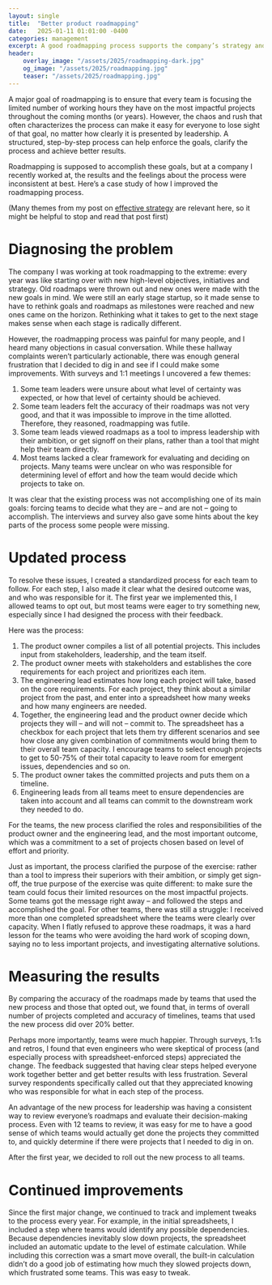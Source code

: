 ```yaml
---
layout: single
title:  "Better product roadmapping"
date:   2025-01-11 01:01:00 -0400
categories: management
excerpt: A good roadmapping process supports the company’s strategy and helps focus the company’s efforts. However, roadmaps can also be a source of confusion and frustration.
header:
    overlay_image: "/assets/2025/roadmapping-dark.jpg"
    og_image: "/assets/2025/roadmapping.jpg"
    teaser: "/assets/2025/roadmapping.jpg"
---
```

A major goal of roadmapping is to ensure that every team is focusing the limited number of working hours they have on the most impactful projects throughout the coming months (or years). However, the chaos and rush that often characterizes the process can make it easy for everyone to lose sight of that goal, no matter how clearly it is presented by leadership. A structured, step-by-step process can help enforce the goals, clarify the process and achieve better results.

Roadmapping is supposed to accomplish these goals, but at a company I recently worked at, the results and the feelings about the process were inconsistent at best. Here’s a case study of how I improved the roadmapping process.

(Many themes from my post on [effective strategy](/management/effective-strategy/) are relevant here, so it might be helpful to stop and read that post first)

# Diagnosing the problem

The company I was working at took roadmapping to the extreme: every year was like starting over with new high-level objectives, initiatives and strategy. Old roadmaps were thrown out and new ones were made with the new goals in mind. We were still an early stage startup, so it made sense to have to rethink goals and roadmaps as milestones were reached and new ones came on the horizon. Rethinking what it takes to get to the next stage makes sense when each stage is radically different.

However, the roadmapping process was painful for many people, and I heard many objections in casual conversation. While these hallway complaints weren’t particularly actionable, there was enough general frustration that I decided to dig in and see if I could make some improvements. With surveys and 1:1 meetings I uncovered a few themes:
1. Some team leaders were unsure about what level of certainty was expected, or how that level of certainty should be achieved.
2. Some team leaders felt the accuracy of their roadmaps was not very good, and that it was impossible to improve in the time allotted. Therefore, they reasoned, roadmapping was futile.
3. Some team leads viewed roadmaps as a tool to impress leadership with their ambition, or get signoff on their plans, rather than a tool that might help their team directly.
4. Most teams lacked a clear framework for evaluating and deciding on projects. Many teams were unclear on who was responsible for determining level of effort and how the team would decide which projects to take on.

It was clear that the existing process was not accomplishing one of its main goals: forcing teams to decide what they are – and are not – going to accomplish. The interviews and survey also gave some hints about the key parts of the process some people were missing.

# Updated process

To resolve these issues, I created a standardized process for each team to follow. For each step, I also made it clear what the desired outcome was, and who was responsible for it. The first year we implemented this, I allowed teams to opt out, but most teams were eager to try something new, especially since I had designed the process with their feedback.

Here was the process:

1. The product owner compiles a list of all potential projects. This includes input from stakeholders, leadership, and the team itself.
2. The product owner meets with stakeholders and establishes the core requirements for each project and prioritizes each item.
3. The engineering lead estimates how long each project will take, based on the core requirements. For each project, they think about a similar project from the past, and enter into a spreadsheet how many weeks and how many engineers are needed.
4. Together, the engineering lead and the product owner decide which projects they will – and will not – commit to. The spreadsheet has a checkbox for each project that lets them try different scenarios and see how close any given combination of commitments would bring them to their overall team capacity. I encourage teams to select enough projects to get to 50-75% of their total capacity to leave room for emergent issues, dependencies and so on.
5. The product owner takes the committed projects and puts them on a timeline.
6. Engineering leads from all teams meet to ensure dependencies are taken into account and all teams can commit to the downstream work they needed to do.

For the teams, the new process clarified the roles and responsibilities of the product owner and the engineering lead, and the most important outcome, which was a commitment to a set of projects chosen based on level of effort and priority.

Just as important, the process clarified the purpose of the exercise: rather than a tool to impress their superiors with their ambition, or simply get sign-off, the true purpose of the exercise was quite different: to make sure the team could focus their limited resources on the most impactful projects. Some teams got the message right away – and followed the steps and accomplished the goal. For other teams, there was still a struggle: I received more than one completed spreadsheet where the teams were clearly over capacity. When I flatly refused to approve these roadmaps, it was a hard lesson for the teams who were avoiding the hard work of scoping down, saying no to less important projects, and investigating alternative solutions.

# Measuring the results

By comparing the accuracy of the roadmaps made by teams that used the new process and those that opted out, we found that, in terms of overall number of projects completed and accuracy of timelines, teams that used the new process did over 20% better.

Perhaps more importantly, teams were much happier. Through surveys, 1:1s and retros, I found that even engineers who were skeptical of process (and especially process with spreadsheet-enforced steps) appreciated the change. The feedback suggested that having clear steps helped everyone work together better and get better results with less frustration. Several survey respondents specifically called out that they appreciated knowing who was responsible for what in each step of the process.

An advantage of the new process for leadership was having a consistent way to review everyone’s roadmaps and evaluate their decision-making process. Even with 12 teams to review, it was easy for me to have a good sense of which teams would actually get done the projects they committed to, and quickly determine if there were projects that I needed to dig in on.

After the first year, we decided to roll out the new process to all teams.

# Continued improvements

Since the first major change, we continued to track and implement tweaks to the process every year. For example, in the initial spreadsheets, I included a step where teams would identify any possible dependencies. Because dependencies inevitably slow down projects, the spreadsheet included an automatic update to the level of estimate calculation. While including this correction was a smart move overall, the built-in calculation didn’t do a good job of estimating how much they slowed projects down, which frustrated some teams. This was easy to tweak.
